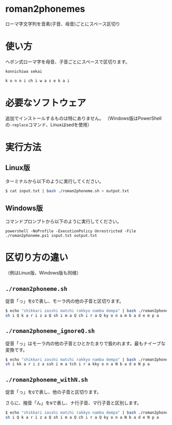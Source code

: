 # roman2phonemes
ローマ字文字列を音素(子音、母音)ごとにスペース区切り

# 使い方
ヘボン式ローマ字を母音、子音ごとにスペースで区切ります。

```:input.txt
konnichiwa sekai
```

```:output.txt
k o n n i ch i w a s e k a i 
```

# 必要なソフトウェア
追加でインストールするものは特にありません。
（Windows版はPowerShellの`-replace`コマンド、Linuxはsedを使用）

# 実行方法
## Linux版
ターミナルから以下のように実行してください。

```bash
$ cat input.txt | bash ./roman2phoneme.sh > output.txt
```

## Windows版
コマンドプロンプトから以下のように実行してください。

```
powershell -NoProfile -ExecutionPolicy Unrestricted -File ./roman2phoneme.ps1 input.txt output.txt
```

# 区切り方の違い
（例はLinux版、Windows版も同様）

## `./roman2phoneme.sh`

促音「っ」を`Q`で表し、モーラ内の他の子音と区切ります。

```bash
$ echo "shikkari zasshi matchi rakkyo namba dempa" | bash ./roman2phoneme.sh
sh i Q k a r i z a Q sh i m a Q ch i r a Q ky o n a m b a d e m p a 
```

## `./roman2phoneme_ignoreQ.sh`

促音「っ」はモーラ内の他の子音とひとかたまりで扱われます。最もナイーブな変換です。

```bash
$ echo "shikkari zasshi matchi rakkyo namba dempa" | bash ./roman2phoneme_ignoreQ.sh 
sh i kk a r i z a ssh i m a tch i r a kky o n a N b a d e N p a 
```

## `./roman2phoneme_withN.sh`

促音「っ」を`Q`で表し、他の子音と区切ります。

さらに、撥音「ん」を`N`で表し、ナ行子音、マ行子音と区別します。

```bash
$ echo "shikkari zasshi matchi rakkyo namba dempa" | bash ./roman2phoneme_withN.sh 
sh i Q k a r i z a Q sh i m a Q ch i r a Q ky o n a N b a d e N p a 
```
